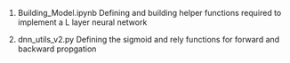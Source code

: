 
1.	Building_Model.ipynb
Defining and building helper functions required to implement a L layer neural network 

2.	dnn_utils_v2.py
Defining the sigmoid and rely functions for forward and backward propgation

